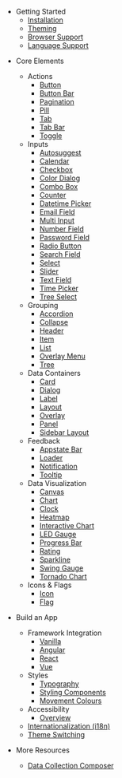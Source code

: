 <!-- 
type: nav
 -->

+ Getting Started
  - [Installation](./start/installation)
  - [Theming](./start/theming)
  - [Browser Support](./start/browser-support)
  - [Language Support](./start/languages)

- Core Elements
  + Actions
    - [Button](./elements/button)
    - [Button Bar](./elements/button-bar)
    - [Pagination](./elements/pagination)
    - [Pill](./elements/pill)
    - [Tab](./elements/tab)
    - [Tab Bar](./elements/tab-bar)
    - [Toggle](./elements/toggle)
  + Inputs
    - [Autosuggest](./elements/autosuggest)
    - [Calendar](./elements/calendar)
    - [Checkbox](./elements/checkbox)
    - [Color Dialog](./elements/color-dialog)
    - [Combo Box](./elements/combo-box)
    - [Counter](./elements/counter)
    - [Datetime Picker](./elements/datetime-picker)
    - [Email Field](./elements/email-field)
    - [Multi Input](./elements/multi-input)
    - [Number Field](./elements/number-field)
    - [Password Field](./elements/password-field)
    - [Radio Button](./elements/radio-button)
    - [Search Field](./elements/search-field)
    - [Select](./elements/select)
    - [Slider](./elements/slider)
    - [Text Field](./elements/text-field)
    - [Time Picker](./elements/time-picker)
    - [Tree Select](./elements/tree-select)
  + Grouping
    - [Accordion](./elements/accordion)
    - [Collapse](./elements/collapse)
    - [Header](./elements/header)
    - [Item](./elements/item)
    - [List](./elements/list)
    - [Overlay Menu](./elements/overlay-menu)
    - [Tree](./elements/Tree)
  + Data Containers
    - [Card](./elements/card)
    - [Dialog](./elements/dialog)
    - [Label](./elements/label)
    - [Layout](./elements/layout)
    - [Overlay](./elements/overlay)
    - [Panel](./elements/panel)
    - [Sidebar Layout](./elements/sidebar-layout)
  + Feedback
    - [Appstate Bar](./elements/appstate-bar)
    - [Loader](./elements/loader)
    - [Notification](./elements/notification)
    - [Tooltip](./elements/tooltip)
  + Data Visualization
    - [Canvas](./elements/canvas)
    - [Chart](./elements/chart)
    - [Clock](./elements/clock)
    - [Heatmap](./elements/heatmap)
    - [Interactive Chart](./elements/interactive-chart)
    - [LED Gauge](./elements/led-gauge)
    - [Progress Bar](./elements/progress-bar)
    - [Rating](./elements/rating)
    - [Sparkline](./elements/sparkline)
    - [Swing Gauge](./elements/swing-gauge)
    - [Tornado Chart](./elements/tornado-chart)
  + Icons & Flags
    - [Icon](./elements/icon)
    - [Flag](./elements/flag)

- Build an App
  + Framework Integration
    - [Vanilla](./integrations/javascript)
    - [Angular](./integrations/angular)
    - [React](./integrations/react)
    - [Vue](./integrations/vue)
  - Styles
    - [Typography](./styles/typography)
    - [Styling Components](./styles/styling-components)
    - [Movement Colours](./styles/movement-colors)
  - Accessibility
    - [Overview](./accessibility/overview)
  - [Internationalization (i18n)](./intl/internationalization)
  - [Theme Switching](./guides/theme-switching)

- More Resources
  - [Data Collection Composer](./resources/collection-composer)
